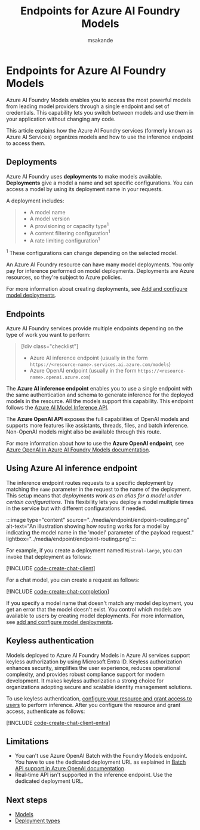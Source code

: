 ﻿---
title: Endpoints for Azure AI Foundry Models
titleSuffix: Azure AI Foundry
description: Learn how to access and use Azure AI Foundry Models endpoints for secure model inference, flexible deployments, and keyless authentication.
author: msakande
ms.service: azure-ai-model-inference
ms.topic: how-to
ms.date: 08/25/2025
ms.author: mopeakande
ms.custom: ignite-2024, github-universe-2024
ms.reviewer: fasantia
reviewer: santiagxf
ai-usage: ai-assisted

#CustomerIntent: As a developer using Azure AI Foundry Models, I want to understand how to access and use model inference endpoints so that I can easily integrate models into my applications with secure authentication and flexible deployment options.
---

# Endpoints for Azure AI Foundry Models

Azure AI Foundry Models enables you to access the most powerful models from leading model providers through a single endpoint and set of credentials. This capability lets you switch between models and use them in your application without changing any code.

This article explains how the Azure AI Foundry services (formerly known as Azure AI Services) organizes models and how to use the inference endpoint to access them.

## Deployments

Azure AI Foundry uses **deployments** to make models available. **Deployments** give a model a name and set specific configurations. You can access a model by using its deployment name in your requests.

A deployment includes:

> * A model name
> * A model version
> * A provisioning or capacity type<sup>1</sup>
> * A content filtering configuration<sup>1</sup>
> * A rate limiting configuration<sup>1</sup>

<sup>1</sup> These configurations can change depending on the selected model.

An Azure AI Foundry resource can have many model deployments. You only pay for inference performed on model deployments. Deployments are Azure resources, so they're subject to Azure policies.

For more information about creating deployments, see [Add and configure model deployments](../../model-inference/how-to/create-model-deployments.md).

## Endpoints

Azure AI Foundry services provide multiple endpoints depending on the type of work you want to perform:

> [!div class="checklist"]
> * Azure AI inference endpoint (usually in the form `https://<resource-name>.services.ai.azure.com/models`)
> * Azure OpenAI endpoint (usually in the form `https://<resource-name>.openai.azure.com`)

The **Azure AI inference endpoint** enables you to use a single endpoint with the same authentication and schema to generate inference for the deployed models in the resource. All the models support this capability. This endpoint follows the [Azure AI Model Inference API](../../model-inference/reference/reference-model-inference-api.md). 

The **Azure OpenAI API** exposes the full capabilities of OpenAI models and supports more features like assistants, threads, files, and batch inference. Non-OpenAI models might also be available through this route.

For more information about how to use the **Azure OpenAI endpoint**, see [Azure OpenAI in Azure AI Foundry Models documentation](../../openai/overview.md).

## Using Azure AI inference endpoint

The inference endpoint routes requests to a specific deployment by matching the `name` parameter in the request to the name of the deployment. This setup means that *deployments work as an alias for a model under certain configurations*. This flexibility lets you deploy a model multiple times in the service but with different configurations if needed.

:::image type="content" source="../media/endpoint/endpoint-routing.png" alt-text="An illustration showing how routing works for a model by indicating the model name in the 'model' parameter of the payload request." lightbox="../media/endpoint/endpoint-routing.png":::

For example, if you create a deployment named `Mistral-large`, you can invoke that deployment as follows:

[!INCLUDE [code-create-chat-client](../../foundry-models/includes/code-create-chat-client.md)]

For a chat model, you can create a request as follows:

[!INCLUDE [code-create-chat-completion](../../foundry-models/includes/code-create-chat-completion.md)]

If you specify a model name that doesn't match any model deployment, you get an error that the model doesn't exist. You control which models are available to users by creating model deployments. For more information, see [add and configure model deployments](../../model-inference/how-to/create-model-deployments.md).

## Keyless authentication

Models deployed to Azure AI Foundry Models in Azure AI services support keyless authorization by using Microsoft Entra ID. Keyless authorization enhances security, simplifies the user experience, reduces operational complexity, and provides robust compliance support for modern development. It makes keyless authorization a strong choice for organizations adopting secure and scalable identity management solutions.

To use keyless authentication, [configure your resource and grant access to users](../../model-inference/how-to/configure-entra-id.md) to perform inference. After you configure the resource and grant access, authenticate as follows:

[!INCLUDE [code-create-chat-client-entra](../../foundry-models/includes/code-create-chat-client-entra.md)]

## Limitations

* You can't use Azure OpenAI Batch with the Foundry Models endpoint. You have to use the dedicated deployment URL as explained in [Batch API support in Azure OpenAI documentation](../../../ai-services/openai/how-to/batch.md#api-support).
* Real-time API isn't supported in the inference endpoint. Use the dedicated deployment URL.

## Next steps

- [Models](../../model-inference/concepts/models.md)
- [Deployment types](../../model-inference/concepts/deployment-types.md)
